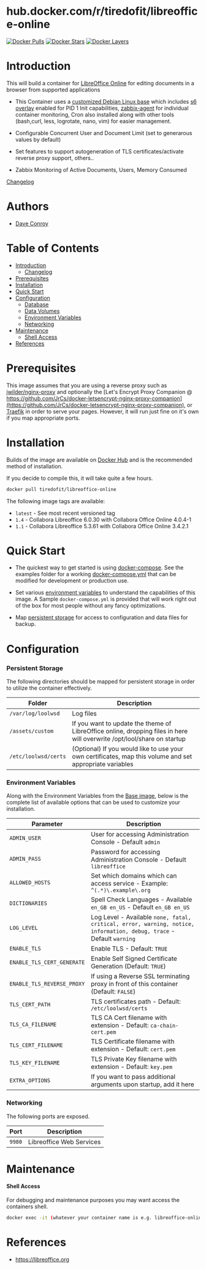# hub.docker.com/r/tiredofit/libreoffice-online

[![Docker Pulls](https://img.shields.io/docker/pulls/tiredofit/libreoffice-online.svg)](https://hub.docker.com/r/tiredofit/libreoffice-online)
[![Docker Stars](https://img.shields.io/docker/stars/tiredofit/libreoffice-online.svg)](https://hub.docker.com/r/tiredofit/libreoffice-online)
[![Docker Layers](https://images.microbadger.com/badges/image/tiredofit/libreoffice-online.svg)](https://microbadger.com/images/tiredofit/libreoffice-online)

# Introduction

This will build a container for [LibreOffice Online](https://libreoffice.org/) for editing documents in a browser from supported applications

* This Container uses a [customized Debian Linux base](https://hub.docker.com/r/tiredofit/debian) which includes [s6 overlay](https://github.com/just-containers/s6-overlay) enabled for PID 1 Init capabilities, [zabbix-agent](https://zabbix.org) for individual container monitoring, Cron also installed along with other tools (bash,curl, less, logrotate, nano, vim) for easier management.

* Configurable Concurrent User and Document Limit (set to generarous values by default)
* Set features to support autogeneration of TLS certificates/activate reverse proxy support, others..
* Zabbix Monitoring of Active Documents, Users, Memory Consumed

[Changelog](CHANGELOG.md)

# Authors

- [Dave Conroy](https://github.com/tiredofit)

# Table of Contents

- [Introduction](#introduction)
  - [Changelog](CHANGELOG.md)
- [Prerequisites](#prerequisites)
- [Installation](#installation)
- [Quick Start](#quick-start)
- [Configuration](#configuration)
  - [Database](#database)
  - [Data Volumes](#data-volumes)
  - [Environment Variables](#environmentvariables)
  - [Networking](#networking)
- [Maintenance](#maintenance)
  - [Shell Access](#shell-access)
- [References](#references)

# Prerequisites

This image assumes that you are using a reverse proxy such as [jwilder/nginx-proxy](https://github.com/jwilder/nginx-proxy) and optionally the [Let's Encrypt Proxy Companion @ https://github.com/JrCs/docker-letsencrypt-nginx-proxy-companion](https://github.com/JrCs/docker-letsencrypt-nginx-proxy-companion), or [Traefik](https://github.com/tiredofit/docker-traefik) in order to serve your pages. However, it will run just fine on it's own if you map appropriate ports.


# Installation

Builds of the image are available on [Docker Hub](https://hub.docker.com/tiredofit/libreoffice-online) and is the 
recommended method of installation.

If you decide to compile this, it will take quite a few hours.


```bash
docker pull tiredofit/libreoffice-online
```

The following image tags are available:

* `latest` - See most recent versioned tag
* `1.4` - Collabora Libreoffice 6.0.30 with Collabora Office Online 4.0.4-1
* `1.1` - Collabora Libreoffice 5.3.61 with Collabora Office Online 3.4.2.1

# Quick Start

* The quickest way to get started is using [docker-compose](https://docs.docker.com/compose/). See the examples folder for a working [docker-compose.yml](examples/docker-compose.yml) that can be modified for development or production use.

* Set various [environment variables](#environment-variables) to understand the capabilities of this image. A Sample `docker-compose.yml` is provided that will work right out of the box for most people without any fancy optimizations.

* Map [persistent storage](#data-volumes) for access to configuration and data files for backup.

# Configuration

### Persistent Storage

The following directories should be mapped for persistent storage in order to utilize the container effectively.

| Folder    | Description |
|-----------|-------------|
| `/var/log/loolwsd` | Log files
| `/assets/custom` | If you want to update the theme of LibreOffice online, dropping files in here will overwrite /opt/lool/share on startup |
| `/etc/loolwsd/certs` | (Optional) If you would like to use your own certificates, map this volume and set appropriate variables |

### Environment Variables

Along with the Environment Variables from the [Base image](https://hub.docker.com/r/tiredofit/debian),  below is the complete list of available options that can be used to customize your installation.

| Parameter | Description |
|-----------|-------------|
| `ADMIN_USER` | User for accessing Administration Console - Default `admin` |
| `ADMIN_PASS` | Password for accessing Administration Console - Default `libreoffice` |
| `ALLOWED_HOSTS` | Set which domains which can access service - Example: `^(.*)\.example\.org` |
| `DICTIONARIES` | Spell Check Languages - Available `en_GB en_US` - Default `en_GB en_US` |
| `LOG_LEVEL` | Log Level - Available `none, fatal, critical, error, warning, notice, information, debug, trace` - Default `warning` |
| `ENABLE_TLS` | Enable TLS - Default: `TRUE`
| `ENABLE_TLS_CERT_GENERATE` | Enable Self Signed Certificate Generation (Default: `TRUE`)
| `ENABLE_TLS_REVERSE_PROXY` | If using a Reverse SSL terminating proxy in front of this container (Default: `FALSE`)
| `TLS_CERT_PATH` | TLS certificates path - Default: `/etc/loolwsd/certs` |
| `TLS_CA_FILENAME` | TLS CA Cert filename with extension - Default: `ca-chain-cert.pem` |
| `TLS_CERT_FILENAME` | TLS Certificate filename with extension - Default: `cert.pem` |
|`TLS_KEY_FILENAME` | TLS Private Key filename with extension - Default: `key.pem` |
| `EXTRA_OPTIONS` | If you want to pass additional arguments upon startup, add it here |

### Networking

The following ports are exposed.

| Port      | Description |
|-----------|-------------|
| `9980` | Libreoffice Web Services |

# Maintenance
#### Shell Access

For debugging and maintenance purposes you may want access the containers shell. 

```bash
docker exec -it (whatever your container name is e.g. libreoffice-online) bash
```

# References

* https://libreoffice.org


